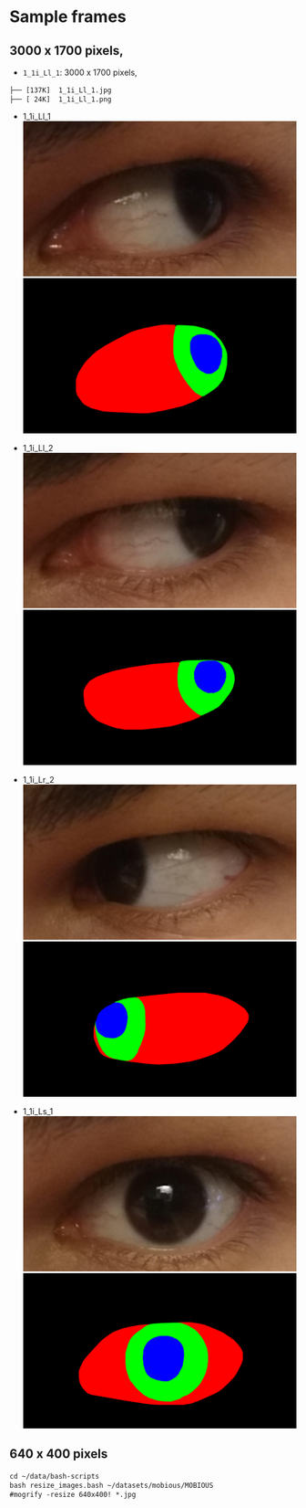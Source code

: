 # Sample frames

## 3000 x 1700 pixels, 
* `1_1i_Ll_1`: 3000 x 1700 pixels, 
```
├── [137K]  1_1i_Ll_1.jpg
├── [ 24K]  1_1i_Ll_1.png
```
* 1_1i_Ll_1
![fig](test/images/1_1i_Ll_1.jpg)
![fig](test/masks/1_1i_Ll_1.png)

* 1_1i_Ll_2
![fig](test/images/1_1i_Ll_2.jpg)
![fig](test/masks/1_1i_Ll_2.png)

* 1_1i_Lr_2
![fig](test/images/1_1i_Lr_2.jpg)
![fig](test/masks/1_1i_Lr_2.png)

* 1_1i_Ls_1
![fig](test/images/1_1i_Ls_1.jpg)
![fig](test/masks/1_1i_Ls_1.png)

## 640 x 400 pixels
```
cd ~/data/bash-scripts
bash resize_images.bash ~/datasets/mobious/MOBIOUS
#mogrify -resize 640x400! *.jpg 
```
